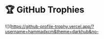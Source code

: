 # 🏆 GitHub Trophies
![](https://github-profile-trophy.vercel.app/?username=hammadxcm&theme=darkhub&no-